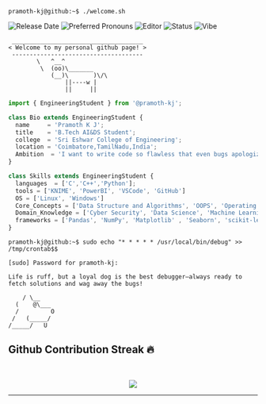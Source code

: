 
```console
pramoth-kj@github:~$ ./welcome.sh
```
![Release Date](https://img.shields.io/badge/Release-May%2029-lightblue)
![Preferred Pronouns](https://img.shields.io/badge/Pronouns-He%2FHim-blue)
![Editor](https://img.shields.io/badge/%F0%9F%94%A7Editor-VSCode-yellow)
![Status](https://img.shields.io/badge/Status-Enthiran%20Mode%20Activated-lightgreen)
![Vibe](https://img.shields.io/badge/Vibe-Badass-blueviolet)
```
 _____________________________________
< Welcome to my personal github page! >
 ------------------------------------- 
        \   ^__^
         \  (oo)\_______
            (__)\       )\/\
                ||----w |
                ||     ||
```

```js
import { EngineeringStudent } from '@pramoth-kj';

class Bio extends EngineeringStudent {
  name     = 'Pramoth K J';
  title    = 'B.Tech AI&DS Student';
  college  = 'Sri Eshwar College of Engineering';
  location = 'Coimbatore,TamilNadu,India';
  Ambition  = 'I want to write code so flawless that even bugs apologize for intruding!';
}

class Skills extends EngineeringStudent {
  languages  = ['C','C++','Python'];
  tools = ['KNIME', 'PowerBI', 'VSCode', 'GitHub']
  OS = ['Linux', 'Windows'] 
  Core_Concepts = ['Data Structure and Algorithms', 'OOPS', 'Operating System']
  Domain_Knowledge = ['Cyber Security', 'Data Science', 'Machine Learning']
  frameworks = ['Pandas', 'NumPy', 'Matplotlib' , 'Seaborn', 'scikit-learn', 'TensorFlow' , 'PyTorch']
}
```
```console
pramoth-kj@github:~$ sudo echo "* * * * * /usr/local/bin/debug" >> /tmp/crontab$$
```

```
[sudo] Password for pramoth-kj:

Life is ruff, but a loyal dog is the best debugger—always ready to fetch solutions and wag away the bugs!

    / \__
  (    @\___
  /         O
 /   (_____/
/_____/   U

```
## Github Contribution Streak 🔥 

<br>
<p align='center'><img src="https://github-readme-streak-stats.herokuapp.com?user=pramoth-kj&theme=black-ice&hide_border=true&date_format=M%20j%5B%2C%20Y%5D"></p>

<hr><br>
